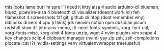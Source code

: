 this looks lame but i’m sure i’ll need it
kitty
alsa 4 audio
arduino-cli
blueman, bluez, pipewire-alsa 4 bluetooth
cli visualizer (doesnt work lol)
feh
flameshot 4 screenshots
fzf
git, github cli
htop (dont remember why)
i3blocks
drivers 4 cpu (i think)
jdk 
neovim
notion
npm
obsidian
picom
redshift
stow
ttf-jetbrains–mono, ttf-nerd-fonts-symbols, xorg-font-util, xorg-fonts-misc, xorg-xinit 4 fonts
unzip, wget 4 nvim plugins
vim
xcape 4 key changes
xclip 4 clipboard manager (nvim)
yay
zip
zsh, zsh-completions
plocate
icat (?)
nvidia-settings
venv
virtualenvwrapper
tree(useful)